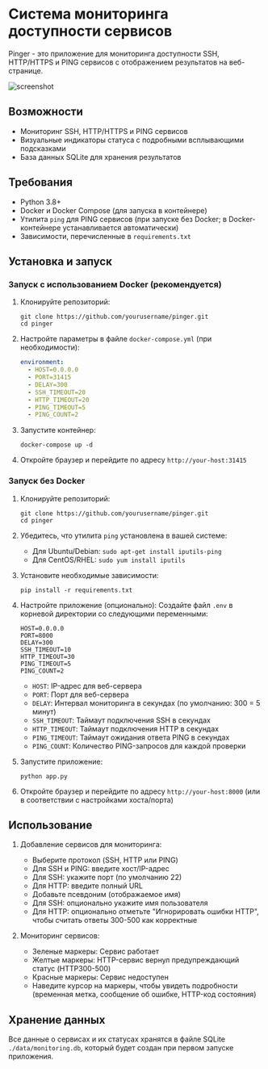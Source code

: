 # Система мониторинга доступности сервисов 

Pinger - это приложение для мониторинга доступности SSH, HTTP/HTTPS и PING сервисов с отображением результатов на веб-странице.  

![screenshot](https://i.imgur.com/oK3GE3X.jpeg)

## Возможности

- Мониторинг SSH, HTTP/HTTPS и PING сервисов
- Визуальные индикаторы статуса с подробными всплывающими подсказками
- База данных SQLite для хранения результатов

## Требования

- Python 3.8+
- Docker и Docker Compose (для запуска в контейнере)
- Утилита `ping` для PING сервисов (при запуске без Docker; в Docker-контейнере устанавливается автоматически)
- Зависимости, перечисленные в `requirements.txt`

## Установка и запуск

### Запуск с использованием Docker (рекомендуется)

1. Клонируйте репозиторий:
   ```
   git clone https://github.com/yourusername/pinger.git
   cd pinger
   ```

2. Настройте параметры в файле `docker-compose.yml` (при необходимости):
   ```yaml
   environment:
     - HOST=0.0.0.0
     - PORT=31415
     - DELAY=300
     - SSH_TIMEOUT=20
     - HTTP_TIMEOUT=20
     - PING_TIMEOUT=5
     - PING_COUNT=2
   ```

3. Запустите контейнер:
   ```
   docker-compose up -d
   ```

4. Откройте браузер и перейдите по адресу `http://your-host:31415`

### Запуск без Docker

1. Клонируйте репозиторий:
   ```
   git clone https://github.com/yourusername/pinger.git
   cd pinger
   ```

2. Убедитесь, что утилита `ping` установлена в вашей системе:
   - Для Ubuntu/Debian: `sudo apt-get install iputils-ping`
   - Для CentOS/RHEL: `sudo yum install iputils`  

3. Установите необходимые зависимости:
   ```
   pip install -r requirements.txt
   ```

4. Настройте приложение (опционально):
   Создайте файл `.env` в корневой директории со следующими переменными:
   ```
   HOST=0.0.0.0
   PORT=8000
   DELAY=300
   SSH_TIMEOUT=10
   HTTP_TIMEOUT=30
   PING_TIMEOUT=5
   PING_COUNT=2
   ```

   - `HOST`: IP-адрес для веб-сервера
   - `PORT`: Порт для веб-сервера
   - `DELAY`: Интервал мониторинга в секундах (по умолчанию: 300 = 5 минут)
   - `SSH_TIMEOUT`: Таймаут подключения SSH в секундах
   - `HTTP_TIMEOUT`: Таймаут подключения HTTP в секундах
   - `PING_TIMEOUT`: Таймаут ожидания ответа PING в секундах
   - `PING_COUNT`: Количество PING-запросов для каждой проверки

5. Запустите приложение:
   ```
   python app.py
   ```

6. Откройте браузер и перейдите по адресу `http://your-host:8000` (или в соответствии с настройками хоста/порта)

## Использование

1. Добавление сервисов для мониторинга:
   - Выберите протокол (SSH, HTTP или PING)
   - Для SSH и PING: введите хост/IP-адрес
   - Для SSH: укажите порт (по умолчанию 22)
   - Для HTTP: введите полный URL
   - Добавьте псевдоним (отображаемое имя)
   - Для SSH: опционально укажите имя пользователя
   - Для HTTP: опционально отметьте "Игнорировать ошибки HTTP", чтобы считать ответы 300-500 как корректные  

2. Мониторинг сервисов:
   - Зеленые маркеры: Сервис работает
   - Желтые маркеры: HTTP-сервис вернул предупреждающий статус (HTTP300-500)  
   - Красные маркеры: Сервис недоступен  
   - Наведите курсор на маркеры, чтобы увидеть подробности (временная метка, сообщение об ошибке, HTTP-код состояния)

## Хранение данных

Все данные о сервисах и их статусах хранятся в файле SQLite `./data/monitoring.db`, который будет создан при первом запуске приложения. 
